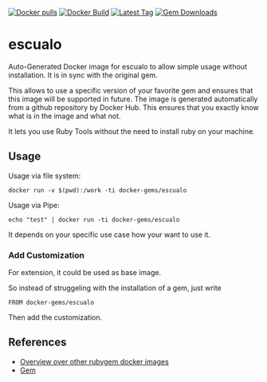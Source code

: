 [![Docker pulls](https://img.shields.io/docker/pulls/rubygem/escualo.svg)](https://hub.docker.com/r/rubygem/escualo/)
[![Docker Build](https://img.shields.io/docker/automated/rubygem/escualo.svg)](https://hub.docker.com/r/rubygem/escualo/)
[![Latest Tag](https://img.shields.io/github/tag/docker-rubygem/escualo.svg)](https://hub.docker.com/r/rubygem/escualo/)
[![Gem Downloads](https://img.shields.io/gem/dt/escualo.svg)](https://rubygems.org/gems/escualo/)
# escualo

Auto-Generated Docker image for escualo to allow simple usage without installation.
It is in sync with the original gem.

This allows to use a specific version of your favorite gem and ensures that this image will be supported in future.
The image is generated automatically from a github repository by Docker Hub.
This ensures that you exactly know what is in the image and what not.

It lets you use Ruby Tools without the need to install ruby on your machine.

## Usage

Usage via file system:

`docker run -v $(pwd):/work -ti docker-gems/escualo`

Usage via Pipe:

`echo "test" | docker run -ti docker-gems/escualo`

It depends on your specific use case how your want to use it.

### Add Customization

For extension, it could be used as base image.

So instead of struggeling with the installation of a gem, just write

`FROM docker-gems/escualo`

Then add the customization.

## References

 - [Overview over other rubygem docker images](https://github.com/thinkbot/docker-rubygem)
 - [Gem](https://rubygems.org/gems/escualo/)
